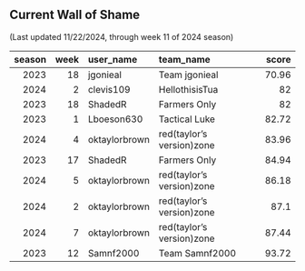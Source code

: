## Current Wall of Shame
(Last updated 11/22/2024, through week 11 of 2024 season)

|   season |   week | user_name     | team_name                 |   score |
|---------:|-------:|:--------------|:--------------------------|--------:|
|     2023 |     18 | jgonieal      | Team jgonieal             |   70.96 |
|     2024 |      2 | clevis109     | HellothisisTua            |   82    |
|     2023 |     18 | ShadedR       | Farmers Only              |   82    |
|     2023 |      1 | Lboeson630    | Tactical Luke             |   82.72 |
|     2024 |      4 | oktaylorbrown | red(taylor’s version)zone |   83.96 |
|     2023 |     17 | ShadedR       | Farmers Only              |   84.94 |
|     2024 |      5 | oktaylorbrown | red(taylor’s version)zone |   86.18 |
|     2024 |      2 | oktaylorbrown | red(taylor’s version)zone |   87.1  |
|     2024 |      7 | oktaylorbrown | red(taylor’s version)zone |   87.44 |
|     2023 |     12 | Samnf2000     | Team Samnf2000            |   93.72 |